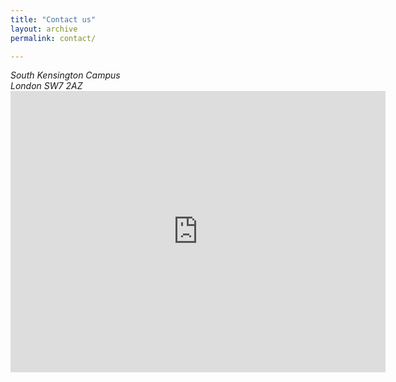 ```yaml
---
title: "Contact us"
layout: archive
permalink: contact/

---
```


<address>
  South Kensington Campus<br /> London SW7 2AZ<br
</address>

<iframe src="https://www.google.com/maps/embed?pb=!1m18!1m12!1m3!1d2483.7855336015627!2d-0.17706588439764165!3d51.49880301915287!2m3!1f0!2f0!3f0!3m2!1i1024!2i768!4f13.1!3m3!1m2!1s0x48760567da220a01%3A0x31911b371c692e86!2sImperial+College+London!5e0!3m2!1sde!2suk!4v1549636566586" width="600" height="450" frameborder="0" style="border:0" allowfullscreen></iframe>

